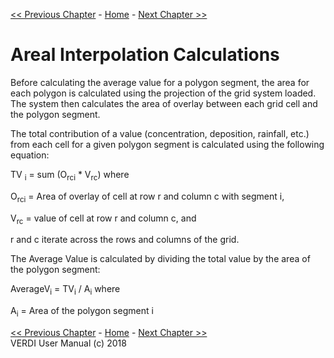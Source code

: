 <!-- BEGIN COMMENT -->
  
[<< Previous Chapter](VERDI_ch18.md) - [Home](README.md) - [Next Chapter >>](VERDI_ch20.md)

<!-- END COMMENT -->
 

Areal Interpolation Calculations
=================================

Before calculating the average value for a polygon segment, the area for each polygon is calculated using the projection of the grid system loaded. The system then calculates the area of overlay between each grid cell and the polygon segment.

The total contribution of a value (concentration, deposition, rainfall, etc.) from each cell for a given polygon segment is calculated using the following equation:

TV <sub>i</sub> = sum (O<sub>rci</sub> * V<sub>rc</sub>) where

O<sub>rci</sub> = Area of overlay of cell at row r and column c with segment i,

V<sub>rc</sub> = value of cell at row r and column c, and

r and c iterate across the rows and columns of the grid.

The Average Value is calculated by dividing the total value by the area of the polygon segment:

AverageV<sub>i</sub> = TV<sub>i</sub> / A<sub>i</sub> where

A<sub>i</sub> = Area of the polygon segment i

<!-- BEGIN COMMENT -->

[<< Previous Chapter](VERDI_ch18.md) - [Home](README.md) - [Next Chapter >>](VERDI_ch20.md)<br>
VERDI User Manual (c) 2018<br>

<!-- END COMMENT -->
